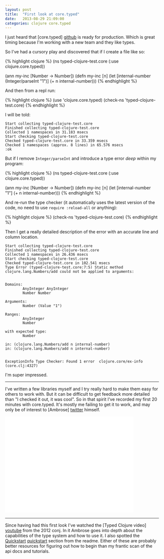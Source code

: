 ```yaml
---
layout: post
title:  "First look at core.typed"
date:   2013-08-29 21:09:00
categories: clojure core.typed
---
```


I just heard that [core.typed] [github] is ready for production. Which is great
timing because I'm working with a new team and they like types.

So I've had a cursory play and discovered that if I create a file like so:

{% highlight clojure %}
(ns typed-clojure-test.core
  (:use clojure.core.typed))

(ann my-inc [Number -> Number])
(defn my-inc [n]
  (let [internal-number (Integer/parseInt "1")]
    (+ n internal-number)))
{% endhighlight %}

And then from a repl run:

{% highlight clojure %}
(use 'clojure.core.typed)
(check-ns 'typed-clojure-test.core)
{% endhighlight %}

I will be told:

    Start collecting typed-clojure-test.core
    Finished collecting typed-clojure-test.core
    Collected 1 namespaces in 31.183 msecs
    Start checking typed-clojure-test.core
    Checked typed-clojure-test.core in 33.359 msecs
    Checked 1 namespaces (approx. 8 lines) in 65.576 msecs
    :ok

But if I remove `Integer/parseInt` and introduce a type error _deep_ within my
program:

{% highlight clojure %}
(ns typed-clojure-test.core
  (:use clojure.core.typed))

(ann my-inc [Number -> Number])
(defn my-inc [n]
  (let [internal-number "1"]
    (+ n internal-number)))
{% endhighlight %}

And re-run the type checker (it automatically uses the latest version of the
code, no need to use `require :reload-all` or anything):

{% highlight clojure %}
(check-ns 'typed-clojure-test.core)
{% endhighlight %}

Then I get a really detailed description of the error with an accurate line and
column location.

    Start collecting typed-clojure-test.core
    Finished collecting typed-clojure-test.core
    Collected 1 namespaces in 26.436 msecs
    Start checking typed-clojure-test.core
    Checked typed-clojure-test.core in 102.541 msecs
    Type Error (typed-clojure-test.core:7:5) Static method clojure.lang.Numbers/add could not be applied to arguments:


    Domains:
            AnyInteger AnyInteger
            Number Number

    Arguments:
            Number (Value "1")

    Ranges:
            AnyInteger
            Number

    with expected type:
            Number

    in: (clojure.lang.Numbers/add n internal-number)
    in: (clojure.lang.Numbers/add n internal-number)


    ExceptionInfo Type Checker: Found 1 error  clojure.core/ex-info (core.clj:4327)

I'm super impressed.

--------------------------------------------------------------------------------

I've written a few libraries myself and I try really hard to make them easy for
others to work with. But it can be difficult to get feedback more detailed than
"I checked it out, it was cool". So in that spirit I've recorded my first
20 minutes with core.typed. It's mostly me failing to get it to work, and may
only be of interest to [Ambrose] [twitter] himself.

<iframe width="420" height="315" src="//www.youtube.com/embed/WYxpYfpuJ6Y"
frameborder="0" allowfullscreen></iframe>&nbsp;

--------------------------------------------------------------------------------

Since having had this first look I've watched the [Typed Clojure video]
[youtube] from the 2012 conj. In it Ambrose goes into depth about the
capabilities of the type system and how to use it. I also spotted the
[Quickstart] [quickstart] section from the readme. Either of these are probably
better resources for figuring out how to begin than my frantic scan of the api
docs and tutorials.

[github]: [https://github.com/clojure/core.typed]
[mailing-list]: [https://groups.google.com/forum/m/#!msg/clojure/U_aA_Ce3qWg/GQDN8I0c43QJ]
[youtube]: [http://www.youtube.com/watch?v=wNhK8t3uLJU]
[docs]: [http://clojure.github.io/core.typed/#clojure.core.typed/check-ns]
[twitter]: [https://twitter.com/ambrosebs]
[quickstart]: [https://github.com/clojure/core.typed#quickstart]

